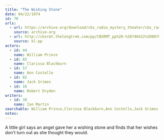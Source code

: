 ```yaml
---
title: "The Wishing Stone"
date: 04/22/1974
id: 78
urls: 
  - url: https://archive.org/download/cbs_radio_mystery_theater/cbs_radio_mystery_theater-0051-0100.zip/cbs_radio_mystery_theater-0051-0100%2Fcbsrmt_0078_the_wishing_stone.mp3
    source: archive-org
  - url: http://cbsrmt.thelongtrek.com/pp/CBSRMT_pp%20-%20740422%200078%20The%20Wishing%20Stone.mp3
    source: kl-pp
actors:  
  - id: 44
    name: William Prince  
  - id: 65
    name: Clarissa Blackburn  
  - id: 57
    name: Ann Costello  
  - id: 82
    name: Jack Grimes  
  - id: 16
    name: Robert Dryden
writers:  
  - id: 38
    name: Ian Martin
searchable: William Prince,Clarissa Blackburn,Ann Costello,Jack Grimes,Robert Dryden Ian Martin
notes:  
---
```

A little girl says an angel gave her a wishing stone and finds that her wishes don't turn out as she thought they would.